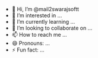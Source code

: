- 👋 Hi, I’m @mail2swarajsoftt
- 👀 I’m interested in ...
- 🌱 I’m currently learning ...
- 💞️ I’m looking to collaborate on ...
- 📫 How to reach me ...
- 😄 Pronouns: ...
- ⚡ Fun fact: ...

<!---
mail2swarajsoftt/mail2swarajsoftt is a ✨ special ✨ repository because its `README.md` (this file) appears on your GitHub profile.
You can click the Preview link to take a look at your changes.
--->
